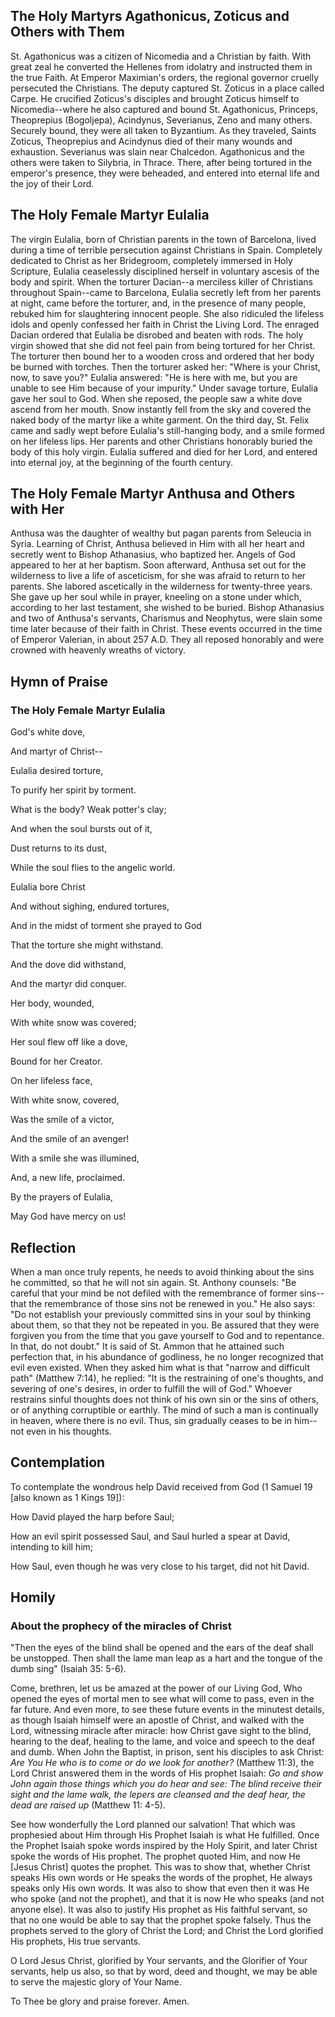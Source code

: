 ## The Holy Martyrs Agathonicus, Zoticus and Others with Them

St. Agathonicus was a citizen of Nicomedia and a Christian by faith. With great zeal he converted the Hellenes from idolatry and instructed them in the true Faith. At Emperor Maximian's orders, the regional governor cruelly persecuted the Christians. The deputy captured St. Zoticus in a place called Carpe. He crucified Zoticus's disciples and brought Zoticus himself to Nicomedia--where he also captured and bound St. Agathonicus, Princeps, Theoprepius (Bogoljepa), Acindynus, Severianus, Zeno and many others. Securely bound, they were all taken to Byzantium. As they traveled, Saints Zoticus, Theoprepius and Acindynus died of their many wounds and exhaustion. Severianus was slain near Chalcedon. Agathonicus and the others were taken to Silybria, in Thrace. There, after being tortured in the emperor's presence, they were beheaded, and entered into eternal life and the joy of their Lord.


## The Holy Female Martyr Eulalia

The virgin Eulalia, born of Christian parents in the town of Barcelona, lived during a time of terrible persecution against Christians in Spain. Completely dedicated to Christ as her Bridegroom, completely immersed in Holy Scripture, Eulalia ceaselessly disciplined herself in voluntary ascesis of the body and spirit. When the torturer Dacian--a merciless killer of Christians throughout Spain--came to Barcelona, Eulalia secretly left from her parents at night, came before the torturer, and, in the presence of many people, rebuked him for slaughtering innocent people. She also ridiculed the lifeless idols and openly confessed her faith in Christ the Living Lord. The enraged Dacian ordered that Eulalia be disrobed and beaten with rods. The holy virgin showed that she did not feel pain from being tortured for her Christ. The torturer then bound her to a wooden cross and ordered that her body be burned with torches. Then the torturer asked her: "Where is your Christ, now, to save you?" Eulalia answered: "He is here with me, but you are unable to see Him because of your impurity." Under savage torture, Eulalia gave her soul to God. When she reposed, the people saw a white dove ascend from her mouth. Snow instantly fell from the sky and covered the naked body of the martyr like a white garment. On the third day, St. Felix came and sadly wept before Eulalia's still-hanging body, and a smile formed on her lifeless lips. Her parents and other Christians honorably buried the body of this holy virgin. Eulalia suffered and died for her Lord, and entered into eternal joy, at the beginning of the fourth century.


## The Holy Female Martyr Anthusa and Others with Her

Anthusa was the daughter of wealthy but pagan parents from Seleucia in Syria. Learning of Christ, Anthusa believed in Him with all her heart and secretly went to Bishop Athanasius, who baptized her. Angels of God appeared to her at her baptism. Soon afterward, Anthusa set out for the wilderness to live a life of asceticism, for she was afraid to return to her parents. She labored ascetically in the wilderness for twenty-three years. She gave up her soul while in prayer, kneeling on a stone under which, according to her last testament, she wished to be buried. Bishop Athanasius and two of Anthusa's servants, Charismus and Neophytus, were slain some time later because of their faith in Christ. These events occurred in the time of Emperor Valerian, in about 257 A.D. They all reposed honorably and were crowned with heavenly wreaths of victory.


## Hymn of Praise

### The Holy Female Martyr Eulalia

God's white dove,

And martyr of Christ--

Eulalia desired torture,

To purify her spirit by torment.

What is the body? Weak potter's clay;

And when the soul bursts out of it,

Dust returns to its dust,

While the soul flies to the angelic world.

Eulalia bore Christ

And without sighing, endured tortures,

And in the midst of torment she prayed to God

That the torture she might withstand.

And the dove did withstand,

And the martyr did conquer.

Her body, wounded,

With white snow was covered;

Her soul flew off like a dove,

Bound for her Creator.

On her lifeless face,

With white snow, covered,

Was the smile of a victor,

And the smile of an avenger!

With a smile she was illumined,

And, a new life, proclaimed.

By the prayers of Eulalia,

May God have mercy on us!


## Reflection

When a man once truly repents, he needs to avoid thinking about the sins he committed, so that he will not sin again. St. Anthony counsels: "Be careful that your mind be not defiled with the remembrance of former sins--that the remembrance of those sins not be renewed in you." He also says: "Do not establish your previously committed sins in your soul by thinking about them, so that they not be repeated in you. Be assured that they were forgiven you from the time that you gave yourself to God and to repentance. In that, do not doubt." It is said of St. Ammon that he attained such perfection that, in his abundance of godliness, he no longer recognized that evil even existed. When they asked him what is that "narrow and difficult path" (Matthew 7:14), he replied: "It is the restraining of one's thoughts, and severing of one's desires, in order to fulfill the will of God." Whoever restrains sinful thoughts does not think of his own sin or the sins of others, or of anything corruptible or earthly. The mind of such a man is continually in heaven, where there is no evil. Thus, sin gradually ceases to be in him--not even in his thoughts.


## Contemplation

To contemplate the wondrous help David received from God (1 Samuel 19 [also known as 1 Kings 19]):

How David played the harp before Saul;

How an evil spirit possessed Saul, and Saul hurled a spear at David, intending to kill him;

How Saul, even though he was very close to his target, did not hit David.


## Homily

### About the prophecy of the miracles of Christ

"Then the eyes of the blind shall be opened and the ears of the deaf shall be unstopped. Then shall the lame man leap as a hart and the tongue of the dumb sing" (Isaiah 35: 5-6).

Come, brethren, let us be amazed at the power of our Living God, Who opened the eyes of mortal men to see what will come to pass, even in the far future. And even more, to see these future events in the minutest details, as though Isaiah himself were an apostle of Christ, and walked with the Lord, witnessing miracle after miracle: how Christ gave sight to the blind, hearing to the deaf, healing to the lame, and voice and speech to the deaf and dumb. When John the Baptist, in prison, sent his disciples to ask Christ: *Are You He who is to come or do we look for another?* (Matthew 11:3), the Lord Christ answered them in the words of His prophet Isaiah: *Go and show John again those things which you do hear and see: The blind receive their sight and the lame walk, the lepers are cleansed and the deaf hear, the dead are raised up* (Matthew 11: 4-5).

See how wonderfully the Lord planned our salvation! That which was prophesied about Him through His Prophet Isaiah is what He fulfilled. Once the Prophet Isaiah spoke words inspired by the Holy Spirit, and later Christ spoke the words of His prophet. The prophet quoted Him, and now He [Jesus Christ] quotes the prophet. This was to show that, whether Christ speaks His own words or He speaks the words of the prophet, He always speaks only His own words. It was also to show that even then it was He who spoke (and not the prophet), and that it is now He who speaks (and not anyone else). It was also to justify His prophet as His faithful servant, so that no one would be able to say that the prophet spoke falsely. Thus the prophets served to the glory of Christ the Lord; and Christ the Lord glorified His prophets, His true servants.

O Lord Jesus Christ, glorified by Your servants, and the Glorifier of Your servants, help us also, so that by word, deed and thought, we may be able to serve the majestic glory of Your Name.

To Thee be glory and praise forever. Amen.
